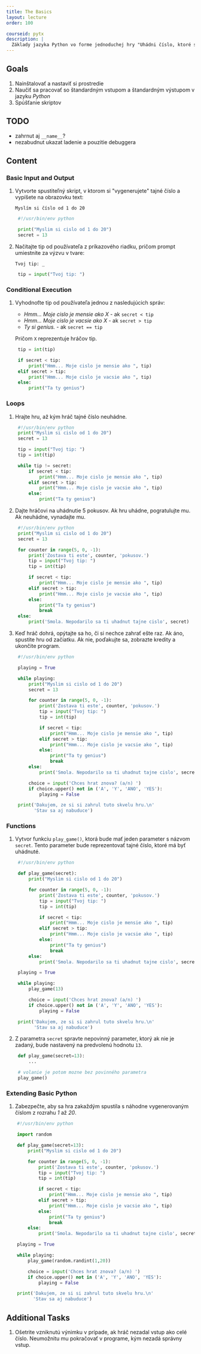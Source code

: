 ```yaml
---
title: The Basics
layout: lecture
order: 100

courseid: pytx
description: |
  Základy jazyka Python vo forme jednoduchej hry "Uhádni číslo, ktoré si myslím."
---
```


## Goals

1. Nainštalovať a nastaviť si prostredie
2. Naučiť sa pracovať so štandardným vstupom a štandardným výstupom v jazyku *Python*
3. Spúšťanie skriptov

## TODO

* zahrnut aj `__name__`?
* nezabudnut ukazat ladenie a pouzitie debuggera

## Content

### Basic Input and Output

1. Vytvorte spustiteľný skript, v ktorom si "vygenerujete" tajné číslo a vypíšete na obrazovku text:

   `Myslím si číslo od 1 do 20`

   ```python
    #!/usr/bin/env python

    print("Myslim si cislo od 1 do 20")
    secret = 13
   ```

2. Načítajte tip od používateľa z príkazového riadku, pričom prompt umiestnite za výzvu v tvare:

   `Tvoj tip: _`

   ```python
    tip = input("Tvoj tip: ")
   ```

### Conditional Execution

1. Vyhodnoťte tip od používateľa jednou z nasledujúcich správ:

   - *Hmm... Moje cislo je mensie ako X* - ak `secret < tip`
   - *Hmm... Moje cislo je vacsie ako X* - ak `secret > tip`
   - *Ty si genius.* - ak `secret == tip`

   Pričom `X` reprezentuje hráčov tip.

   ```python
    tip = int(tip)

    if secret < tip:
        print("Hmm... Moje cislo je mensie ako ", tip)
    elif secret > tip:
        print("Hmm... Moje cislo je vacsie ako ", tip)
    else:
        print("Ta ty genius")
   ```

### Loops

1. Hrajte hru, až kým hráč tajné číslo neuhádne.

   ```python
    #!/usr/bin/env python
    print("Myslim si cislo od 1 do 20")
    secret = 13
   
    tip = input("Tvoj tip: ")
    tip = int(tip)
   
    while tip != secret:
        if secret < tip:
            print("Hmm... Moje cislo je mensie ako ", tip)
        elif secret > tip:
            print("Hmm... Moje cislo je vacsie ako ", tip)
        else:
            print("Ta ty genius")
   ```

2. Dajte hráčovi na uhádnutie 5 pokusov. Ak hru uhádne, pogratulujte mu. Ak neuhádne, vynadajte mu.

   ```python
    #!/usr/bin/env python
    print("Myslim si cislo od 1 do 20")
    secret = 13
   
    for counter in range(5, 0, -1):
        print('Zostava ti este', counter, 'pokusov.')
        tip = input("Tvoj tip: ")
        tip = int(tip)
   
        if secret < tip:
            print("Hmm... Moje cislo je mensie ako ", tip)
        elif secret > tip:
            print("Hmm... Moje cislo je vacsie ako ", tip)
        else:
            print("Ta ty genius")
            break
    else:
        print('Smola. Nepodarilo sa ti uhadnut tajne cislo', secret)
   ```

3. Keď hráč dohrá, opýtajte sa ho, či si nechce zahrať ešte raz. Ak áno, spustite hru od začiatku. Ak nie, poďakujte sa, zobrazte kredity a ukončite program.

   ```python
    #!/usr/bin/env python
   
    playing = True
   
    while playing:
        print("Myslim si cislo od 1 do 20")
        secret = 13
   
        for counter in range(5, 0, -1):
            print('Zostava ti este', counter, 'pokusov.')
            tip = input("Tvoj tip: ")
            tip = int(tip)
   
            if secret < tip:
                print("Hmm... Moje cislo je mensie ako ", tip)
            elif secret > tip:
                print("Hmm... Moje cislo je vacsie ako ", tip)
            else:
                print("Ta ty genius")
                break
        else:
            print('Smola. Nepodarilo sa ti uhadnut tajne cislo', secret)
   
        choice = input('Chces hrat znova? (a/n) ')
        if choice.upper() not in ('A', 'Y', 'ANO', 'YES'):
            playing = False
   
    print('Dakujem, ze si si zahrul tuto skvelu hru.\n'
          'Stav sa aj nabuduce')
   ```

### Functions

1. Vytvor funkciu `play_game()`, ktorá bude mať jeden parameter s názvom `secret`. Tento parameter bude reprezentovať tajné číslo, ktoré má byť uhádnuté.

   ```python
    #!/usr/bin/env python
   
    def play_game(secret):
        print("Myslim si cislo od 1 do 20")
   
        for counter in range(5, 0, -1):
            print('Zostava ti este', counter, 'pokusov.')
            tip = input("Tvoj tip: ")
            tip = int(tip)
   
            if secret < tip:
                print("Hmm... Moje cislo je mensie ako ", tip)
            elif secret > tip:
                print("Hmm... Moje cislo je vacsie ako ", tip)
            else:
                print("Ta ty genius")
                break
        else:
            print('Smola. Nepodarilo sa ti uhadnut tajne cislo', secret)
   
    playing = True
   
    while playing:
        play_game(13)
   
        choice = input('Chces hrat znova? (a/n) ')
        if choice.upper() not in ('A', 'Y', 'ANO', 'YES'):
            playing = False
   
    print('Dakujem, ze si si zahrul tuto skvelu hru.\n'
          'Stav sa aj nabuduce')
   ```

2. Z parametra `secret` spravte nepovinný parameter, ktorý ak nie je zadaný, bude nastavený na predvolenú hodnotu `13`.

   ```python
    def play_game(secret=13):
        ...
   
    # volanie je potom mozne bez povinného parametra
    play_game()
   ```

### Extending Basic Python

1. Zabezpečte, aby sa hra zakaždým spustila s náhodne vygenerovaným číslom z rozrahu *1* až *20*.

```python
    #!/usr/bin/env python

    import random

    def play_game(secret=13):
        print("Myslim si cislo od 1 do 20")

        for counter in range(5, 0, -1):
            print('Zostava ti este', counter, 'pokusov.')
            tip = input("Tvoj tip: ")
            tip = int(tip)

            if secret < tip:
                print("Hmm... Moje cislo je mensie ako ", tip)
            elif secret > tip:
                print("Hmm... Moje cislo je vacsie ako ", tip)
            else:
                print("Ta ty genius")
                break
        else:
            print('Smola. Nepodarilo sa ti uhadnut tajne cislo', secret)

    playing = True

    while playing:
        play_game(random.randint(1,20))

        choice = input('Chces hrat znova? (a/n) ')
        if choice.upper() not in ('A', 'Y', 'ANO', 'YES'):
            playing = False

    print('Dakujem, ze si si zahrul tuto skvelu hru.\n'
          'Stav sa aj nabuduce')
```

## Additional Tasks

1. Ošetrite vzniknutú výnimku v prípade, ak hráč nezadal vstup ako celé číslo. Neumožnitu mu pokračovať v programe, kým nezadá správny vstup.

